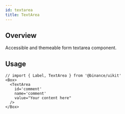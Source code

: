 ```yaml
---
id: textarea
title: TextArea
---
```


## Overview
Accessible and themeable form textarea component.


## Usage



```tsx live enableExportToCodePen enableSwitchTheme enableHideEditor
// import { Label, TextArea } from '@binance/uikit'
<Box>
  <TextArea
    id='comment'
    name='comment'
    value="Your content here"
  />
</Box>
```

